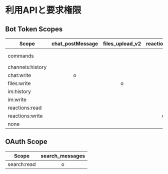 # 利用APIと要求権限

## Bot Token Scopes

|      Scope       | chat_postMessage | files_upload_v2 | reactions_add | reactions_remove | reactions_get | conversations_open |    bot events    |     その他     |
| ---------------- | :--------------: | :-------------: | :-----------: | :--------------: | :-----------: | :----------------: | :--------------: | :------------: |
| commands         |                  |                 |               |                  |               |                    |                  | Slash Commands |
| channels:history |                  |                 |               |                  |               |                    | message.channels |                |
| chat:write       |        o         |                 |               |                  |               |                    |                  |                |
| files:write      |                  |        o        |               |                  |               |                    |                  |                |
| im:history       |                  |                 |               |                  |               |                    |    message.im    |                |
| im:write         |                  |                 |               |                  |               |         o          |                  |                |
| reactions:read   |                  |                 |               |                  |       o       |                    |                  |                |
| reactions:write  |                  |                 |       o       |        o         |               |                    |                  |                |
| none             |                  |                 |               |                  |               |                    | app_home_opened  |                |

## OAuth Scope

|    Scope    | search_messages |
| ----------- | :-------------: |
| search:read |        o        |
